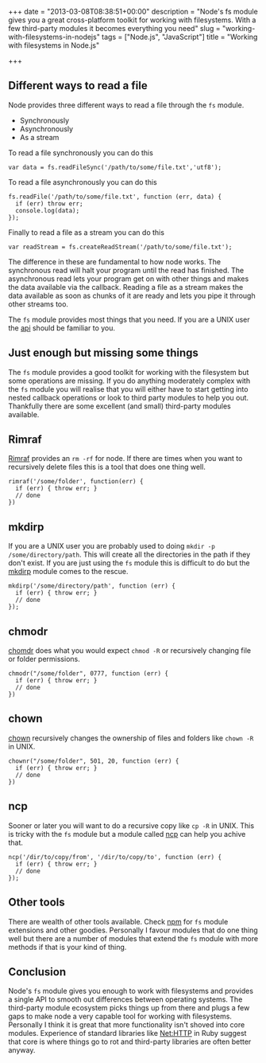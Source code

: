 +++
date = "2013-03-08T08:38:51+00:00"
description = "Node's fs module gives you a great cross-platform toolkit for working with filesystems. With a few third-party modules it becomes everything you need"
slug = "working-with-filesystems-in-nodejs"
tags = ["Node.js", "JavaScript"]
title = "Working with filesystems in Node.js"

+++

## Different ways to read a file

Node provides three different ways to read a file through the `fs` module.

* Synchronously
* Asynchronously
* As a stream

To read a file synchronously you can do this

    var data = fs.readFileSync('/path/to/some/file.txt','utf8');

To read a file asynchronously you can do this

    fs.readFile('/path/to/some/file.txt', function (err, data) {
      if (err) throw err;
      console.log(data);
    });

Finally to read a file as a stream you can do this

    var readStream = fs.createReadStream('/path/to/some/file.txt');

The difference in these are fundamental to how node works. The synchronous read will halt your program until the read has finished. The asynchronous read lets your program get on with other things and makes the data available via the callback. Reading a file as a stream makes the data available as soon as chunks of it are ready and lets you pipe it through other streams too. 

The `fs` module provides most things that you need. If you are a UNIX user the [api][8] should be familiar to you.

## Just enough but missing some things

The `fs` module provides a good toolkit for working with the filesystem but some operations are missing. If you do anything moderately complex with the `fs` module you will realise that you will either have to start getting into nested callback operations or look to third party modules to help you out. Thankfully there are some excellent (and small) third-party modules available.

## Rimraf 

[Rimraf][1] provides an `rm -rf` for node. If there are times when you want to recursively delete files this is a tool that does one thing well. 

    rimraf('/some/folder', function(err) {
      if (err) { throw err; }
      // done
    })

## mkdirp

If you are a UNIX user you are probably used to doing `mkdir -p /some/directory/path`. This will create all the directories in the path if they don't exist. If you are just using the `fs` module this is difficult to do but the [mkdirp][2] module comes to the rescue.

    mkdirp('/some/directory/path', function (err) {
      if (err) { throw err; }
      // done
    });

## chmodr

[chomdr][3] does what you would expect `chmod -R` or recursively changing file or folder permissions. 

    chmodr("/some/folder", 0777, function (err) {
      if (err) { throw err; }
      // done
    })

## chown

[chown][3] recursively changes the ownership of files and folders like `chown -R` in UNIX. 

    chownr("/some/folder", 501, 20, function (err) {
      if (err) { throw err; }
      // done
    })

## ncp

Sooner or later you will want to do a recursive copy like `cp -R` in UNIX. This is tricky with the `fs` module but a module called [ncp][5] can help you achive that.

    ncp('/dir/to/copy/from', '/dir/to/copy/to', function (err) {
      if (err) { throw err; }
      // done
    });

## Other tools

There are wealth of other tools available. Check [npm][6] for `fs` module extensions and other goodies. Personally I favour modules that do one thing well but there are a number of modules that extend the `fs` module with more methods if that is your kind of thing.

## Conclusion

Node's `fs` module gives you enough to work with filesystems and provides a single API to smooth out differences between operating systems. The third-party module ecosystem picks things up from there and plugs a few gaps to make node a very capable tool for working with filesystems. Personally I think it is great that more functionality isn't shoved into core modules. Experience of standard libraries like [Net:HTTP][7] in Ruby suggest that core is where things go to rot and third-party libraries are often better anyway. 

[1]: https://github.com/isaacs/rimraf
[2]: https://github.com/substack/node-mkdirp
[3]: https://github.com/isaacs/chmodr
[4]: https://github.com/isaacs/chownr
[5]: https://github.com/AvianFlu/ncp
[6]: https://npmjs.org/browse/keyword/filesystem
[7]: http://ruby-doc.org/stdlib-2.0/libdoc/net/http/rdoc/Net/HTTP.html
[8]: http://nodejs.org/api/fs.html

